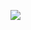 ![](https://dev-innovarium.pantheonsite.io/wp-content/uploads/2024/03/cropped-Innovarium-removebg-preview.png)